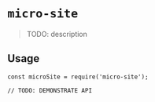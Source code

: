 # `micro-site`

> TODO: description

## Usage

```
const microSite = require('micro-site');

// TODO: DEMONSTRATE API
```
